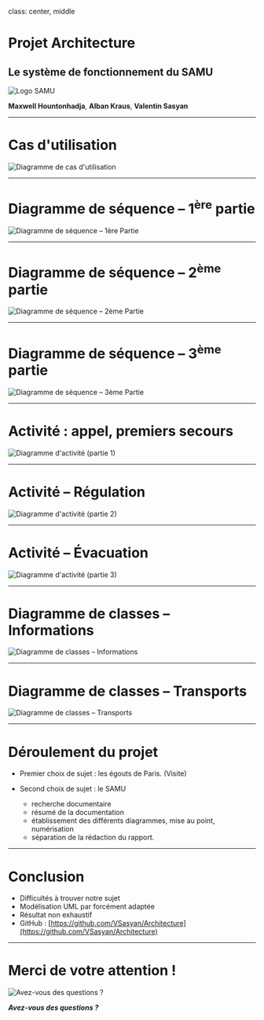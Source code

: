class: center, middle

# Projet Architecture
## Le système de fonctionnement du SAMU

![Logo SAMU](../rapport/explications/logo-samu_.png "Logo SAMU")

**Maxwell Hountonhadja**, **Alban Kraus**, **Valentin Sasyan**

---

Cas d'utilisation
=================

![Diagramme de cas d'utilisation](../rapport/exports/use_case_.png "Diagramme de cas d'utilisation")

---

Diagramme de séquence – 1<sup>ère</sup> partie
======================================

![Diagramme de séquence – 1<sup>ère</sup> Partie](../rapport/exports/sequence_1.png "Diagramme de séquence – 1<sup>ère</sup> Partie")

---

Diagramme de séquence – 2<sup>ème</sup> partie
======================================

![Diagramme de séquence – 2<sup>ème</sup> Partie](../rapport/exports/sequence_2.png "Diagramme de séquence – 2<sup>ème</sup>")

---

Diagramme de séquence – 3<sup>ème</sup> partie
======================================

![Diagramme de séquence – 3<sup>ème</sup> Partie](../rapport/exports/sequence_3.png "Diagramme de séquence – 3<sup>ème</sup>")

---

Activité : appel, premiers secours
==================================

![Diagramme d'activité (partie 1)](../rapport/exports/activity-1.png)

---

Activité – Régulation
======================

![Diagramme d'activité (partie 2)](../rapport/exports/activity-2_.png)

---

Activité – Évacuation
======================

![Diagramme d'activité (partie 3)](../rapport/exports/activity-3.png)

---

Diagramme de classes – Informations
====================================

![Diagramme de classes – Informations](../rapport/exports/classes_informations.png "Diagramme de classes – Informations")

---

Diagramme de classes – Transports
==================================

![Diagramme de classes – Transports](images/10-classes-2_.png "Diagramme de classes – Transports")

---

Déroulement du projet
=====================

* Premier choix de sujet :  les égouts de Paris. (Visite)

* Second choix de sujet : le SAMU
    - recherche documentaire
    - résumé de la documentation
    - établissement des différents diagrammes, mise au point, numérisation
    - séparation de la rédaction du rapport.

---

Conclusion
==========

* Difficultés à trouver notre sujet
* Modélisation UML par forcément adaptée
* Résultat non exhaustif
* GitHub : [https://github.com/VSasyan/Architecture](https://github.com/VSasyan/Architecture)

---

Merci de votre attention !
==========================

![Avez-vous des questions ?](images/13-merci_.jpg "Avez-vous des questions ?")

***Avez-vous des questions ?***
